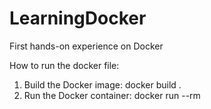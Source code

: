 # LearningDocker
First hands-on experience on Docker

How to run the docker file:
1. Build the Docker image:
docker build .
2. Run the Docker container:
docker run --rm
